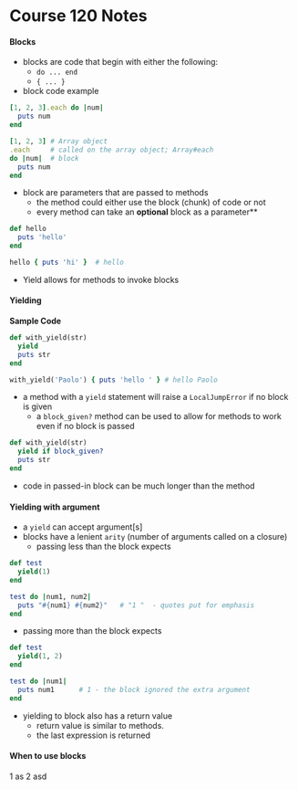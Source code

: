 # Course 120 Notes

#### Blocks

* blocks are code that begin with either the following:
  * `do ... end`
  * `{ ... }`
* block code example
```ruby
[1, 2, 3].each do |num|
  puts num
end

[1, 2, 3] # Array object
.each     # called on the array object; Array#each
do |num|  # block
  puts num
end
```
* block are parameters that are passed to methods
  * the method could either use the block (chunk) of code or not
  * every method can take an **optional** block as a parameter**
```ruby
def hello
  puts 'hello'
end

hello { puts 'hi' }  # hello
```
* Yield allows for methods to invoke blocks

#### Yielding

**Sample Code**
```ruby
def with_yield(str)
  yield
  puts str
end

with_yield('Paolo') { puts 'hello ' } # hello Paolo
```
* a method with a `yield` statement will raise a `LocalJumpError` if no block is given
  * a `block_given?` method can be used to allow for methods to work even if no block is passed
```ruby
def with_yield(str)
  yield if block_given?
  puts str
end
```
* code in passed-in block can be much longer than the method

#### Yielding with argument

* a `yield` can accept argument[s]
* blocks have a lenient `arity` (number of arguments called on a closure)
  * passing less than the block expects
```ruby
def test
  yield(1)
end

test do |num1, num2|
  puts "#{num1} #{num2}"   # "1 "  - quotes put for emphasis
end
```
  * passing more than the block expects
```ruby
def test
  yield(1, 2)
end

test do |num1|
  puts num1      # 1 - the block ignored the extra argument
end
```
* yielding to block also has a return value
  * return value is similar to methods.
  * the last expression is returned

#### When to use blocks

1 as
2 asd